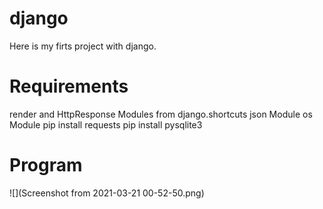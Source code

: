 # django

Here is my firts project with django. 

# Requirements

render and HttpResponse Modules from django.shortcuts
json Module
os Module
pip install requests
pip install pysqlite3 

# Program

![](Screenshot from 2021-03-21 00-52-50.png)

 
